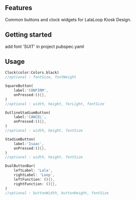 ## Features

Common buttons and clock widgets for LalaLoop Kiosk Design.

## Getting started

add font 'SUIT' in project pubspec.yaml

## Usage

```dart
Clock(color:Colors.black)
//optional : fontSize, fontWeight

SquareButton(
    label:'CONFIRM',
    onPressed:(){},
)
//optional : width, height, forLight, fontSize

OutlineStadiumButton(
    label:'CANCEL',
    onPressed:(){},
)
//optional : width, height, fontSize

StadiumButton(
    label:'Isaac',
    onPressed:(){},
)
//optional : width, height, fontSize

DualButtonBar(
    leftLabel: 'Lala',
    rightLabel: 'Loop',
    leftFunction: (){},
    rightFunction: (){},
)
//optional : buttonWidth, buttonHeight, fontSize
```
